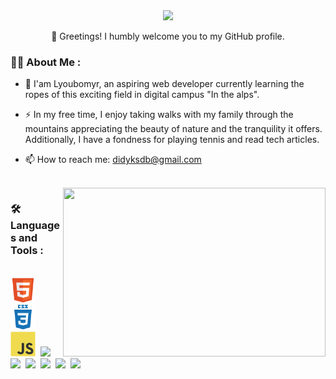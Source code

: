 <div id="header" align="center">
  <img src="https://media.giphy.com/media/M9gbBd9nbDrOTu1Mqx/giphy.gif" width="100"/>
</div>
<p align="center">👋 Greetings! I humbly welcome you to my GitHub profile.</p>

### :man_technologist: About Me :

- :seedling: I'am Lyoubomyr, an aspiring web developer currently learning the ropes of this exciting field in digital campus "In the alps".

  
- :zap: In my free time, I enjoy taking walks with my family through the mountains appreciating the beauty of nature and the tranquility it offers. Additionally, I have a fondness for playing tennis and read tech articles.
  
- :mailbox: How to reach me: <a href="mailto:didyksdb@gmail.com">didyksdb@gmail.com</a>
<br>
<div>
  <img align="right" src="https://media.giphy.com/media/dWesBcTLavkZuG35MI/giphy.gif" width="420" height="270"/>
</div>


### :hammer_and_wrench: Languages and Tools :
<br>

<div>
  <img src="https://github.com/devicons/devicon/blob/master/icons/html5/html5-original.svg" title="HTML5" alt="HTML" width="40" height="40"/>&nbsp;
  <img src="https://github.com/devicons/devicon/blob/master/icons/css3/css3-plain-wordmark.svg"  title="CSS3" alt="CSS" width="40" height="40"/>&nbsp;
  <img src="https://github.com/devicons/devicon/blob/master/icons/javascript/javascript-original.svg" title="JavaScript" alt="JavaScript" width="40" height="40"/>&nbsp;
  <img width ='40px' src ='https://raw.githubusercontent.com/rahulbanerjee26/githubAboutMeGenerator/main/icons/java.svg'>&nbsp;
  <img width ='40px' src ='https://raw.githubusercontent.com/rahulbanerjee26/githubAboutMeGenerator/main/icons/php.svg'>&nbsp;
  <img width ='40px' src ='https://raw.githubusercontent.com/rahulbanerjee26/githubAboutMeGenerator/main/icons/mysql.svg'>&nbsp;
  <img width ='40px' src ='https://raw.githubusercontent.com/rahulbanerjee26/githubAboutMeGenerator/main/icons/github.svg'>&nbsp;
  <img width ='40px' src ='https://raw.githubusercontent.com/rahulbanerjee26/githubAboutMeGenerator/main/icons/linux.svg'>&nbsp;
  <img width ='40px' src ='https://raw.githubusercontent.com/rahulbanerjee26/githubAboutMeGenerator/main/icons/figma.svg'>&nbsp;
</div>




<!---
Lyoubomyr-Didyk/Lyoubomyr-Didyk is a ✨ special ✨ repository because its `README.md` (this file) appears on your GitHub profile.
You can click the Preview link to take a look at your changes.
--->
